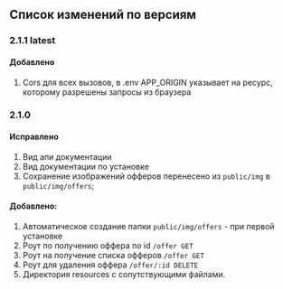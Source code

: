 ## Список изменений по версиям


### 2.1.1 latest
#### Добавлено 
1. Cors для всех вызовов, в .env APP_ORIGIN указывает на ресурс, которому разрешены запросы из браузера

### 2.1.0
#### Исправлено
 1. Вид апи документации
 2. Вид документации по установке
 3. Сохранение изображений офферов перенесено из `public/img` в `public/img/offers`;
#### Добавлено:
1. Автоматическое создание папки `public/img/offers` - при первой установке
2. Роут по получению оффера по id `/offer GET`
3. Роут на получение списка офферов `/offer GET`
4. Роут для удаления оффера `/offer/:id DELETE`
5. Директория resources с сопутствующими файлами.

